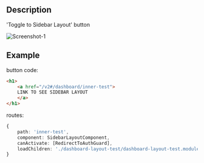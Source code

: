 Description
-------------------
'Toggle to Sidebar Layout' button

![Screenshot-1](../examples/sidebar-layout.jpg)

Example
-------------------
button code:
```html
<h1>
    <a href="/v2#/dashboard/inner-test">
    LINK TO SEE SIDEBAR LAYOUT
    </a>
</h1>
```


routes:
```typescript
{
    path: 'inner-test',
    component: SidebarLayoutComponent,
    canActivate: [RedirectToAuthGuard],
    loadChildren: './dashboard-layout-test/dashboard-layout-test.module#DashboardTestModule'
}
```
